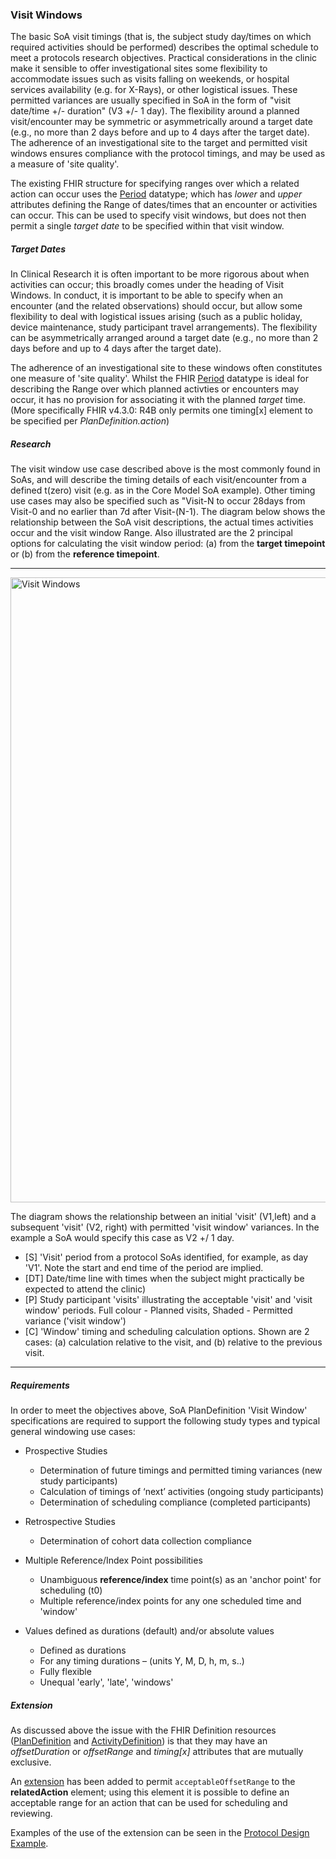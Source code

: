 ### Visit Windows

The basic SoA visit timings (that is, the subject study day/times on which required activities should be performed) describes the optimal schedule to meet a protocols research objectives. Practical considerations in the clinic make it sensible to offer investigational sites some flexibility to accommodate issues such as visits falling on weekends, or hospital services availability (e.g. for X-Rays), or other logistical issues. These permitted variances are usually specified in SoA in the form of "visit date/time +/- duration" (V3 +/- 1 day). The flexibility around a planned visit/encounter may be symmetric or asymmetrically around a target date (e.g., no more than 2 days before and up to 4 days after the target date).  The adherence of an investigational site to the target and permitted visit windows ensures compliance with the protocol timings, and may be used as a measure of 'site quality'.

The existing FHIR structure for specifying ranges over which a related action can occur uses the [Period](https://hl7.org/fhir/datatypes.html#Period) datatype; which has _lower_ and _upper_ attributes defining the Range of dates/times that an encounter or activities can occur.  This can be used to specify visit windows, but does not then permit a single *target date* to be specified within that visit window.

##### Target Dates

In Clinical Research it is often important to be more rigorous about when activities can occur; this broadly comes under the heading of Visit Windows.  In conduct, it is important to be able to specify when an encounter (and the related observations) should occur, but allow some flexibility to deal with logistical issues arising (such as a public holiday, device maintenance, study participant travel arrangements).  The flexibility can be asymmetrically arranged around a target date (e.g., no more than 2 days before and up to 4 days after the target date).  

The adherence of an investigational site to these windows often constitutes one measure of 'site quality'.
Whilst the FHIR [Period](https://hl7.org/fhir/datatypes.html#Period) datatype is ideal for describing the Range over which planned activties or encounters may occur, it has no provision for associating it with the planned *target* time. (More specifically FHIR v4.3.0: R4B only permits one timing[x] element to be specified per *PlanDefinition.action*) 

##### Research

The visit window use case described above is the most commonly found in SoAs, and will describe the timing details of each visit/encounter from a defined t(zero) visit (e.g. as in the Core Model SoA example). Other timing use cases may also be specified such as "Visit-N to occur 28days from Visit-0 and no earlier than 7d after Visit-(N-1). The diagram below shows the relationship between the SoA visit descriptions, the actual times activities occur and the visit window Range. Also illustrated are the 2 principal options for calculating the visit window period:  (a) from the **target timepoint** or (b) from the **reference timepoint**.    

***

<img src="visit-window-research.png" alt="Visit Windows" width="1000px" style="float:none; margin: 0px 0px 0px 0px;" />

The diagram shows the relationship between an initial 'visit' (V1,left) and a subsequent 'visit' (V2, right) with permitted 'visit window' variances.  In the example a SoA would specify this case as V2 +/ 1 day.
* [S] 'Visit' period from a protocol SoAs identified, for example, as day 'V1'. Note the start and end time of the period are implied.  
* [DT] Date/time line with times when the subject might practically be expected to attend the clinic) 
* [P] Study participant 'visits' illustrating the acceptable 'visit' and 'visit window' periods. Full colour - Planned visits, Shaded - Permitted variance ('visit window') 
* [C] 'Window' timing and scheduling calculation options. Shown are 2 cases: (a) calculation relative to the visit, and (b) relative to the previous visit.  

***

##### Requirements

In order to meet the objectives above, SoA PlanDefinition 'Visit Window' specifications are required to support the following study types and typical general windowing use cases​:

* Prospective Studies​
  * Determination of future timings and permitted timing variances (new study participants)​
  * Calculation of timings of ‘next’ activities (ongoing study participants)​
  * Determination of scheduling compliance (completed participants)​

* Retrospective​ Studies
  * Determination of cohort data collection compliance​
    
* Multiple Reference/Index Point possibilities​
  * Unambiguous **reference/index** time point(s) as an 'anchor point' for scheduling (t0)​
  * Multiple reference/index points for any one scheduled time and 'window'​
  
* Values defined as durations (default) and/or absolute values
  * Defined as durations ​
  * For any timing durations – (units Y, M, D, h, m, s..)​
  * Fully flexible ​
  * Unequal 'early', 'late', 'windows'

##### Extension

As discussed above the issue with the FHIR Definition resources ([PlanDefinition](https://hl7.org/fhir/plandefinition.html) and [ActivityDefinition](https://hl7.org/fhir/activitydefinition.html)) is that they may have an _offsetDuration_ or _offsetRange_ and _timing[x]_ attributes that are mutually exclusive.  

An [extension](StructureDefinition-AcceptableOffsetRangeSoa.html) has been added to permit `acceptableOffsetRange` to the __relatedAction__ element; using this element it is possible to define an acceptable range for an action that can be used for scheduling and reviewing. 

Examples of the use of the extension can be seen in the [Protocol Design Example](PlanDefinition-H2Q-MC-LZZT-ProtocolDesign.html).